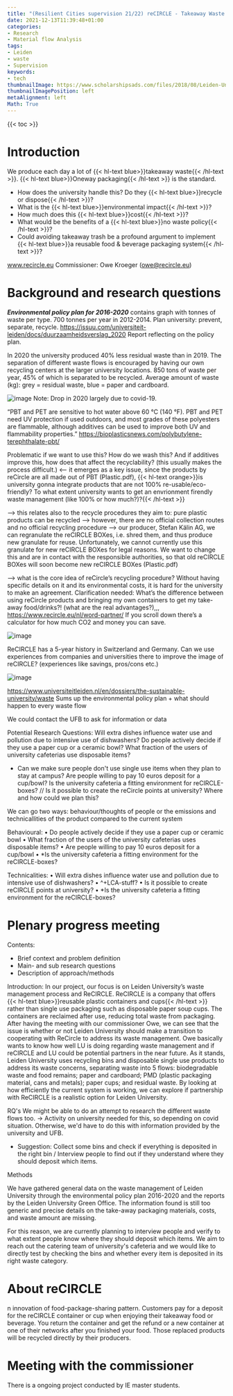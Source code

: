 ```yaml
---
title: "(Resilient Cities supervision 21/22) reCIRCLE - Takeaway Waste Management at the Leiden University"
date: 2021-12-13T11:39:48+01:00
categories:
- Research
- Material flow Analysis
tags:
- Leiden
- waste
- Supervision
keywords:
- tech
thumbnailImage: https://www.scholarshipsads.com/files/2018/08/Leiden-University-Scholarships.png
thumbnailImagePosition: left
metaAlignment: left
Math: True
---
```


<!--more-->
{{< toc >}}
# Introduction
We produce each day a lot of {{< hl-text blue>}}takeaway waste{{< /hl-text >}}. {{< hl-text blue>}}Oneway packaging{{< /hl-text >}} is the standard.
* How does the university handle this? Do they {{< hl-text blue>}}recycle or dispose{{< /hl-text >}}?
* What is the {{< hl-text blue>}}environmental impact{{< /hl-text >}}?
* How much does this {{< hl-text blue>}}cost{{< /hl-text >}}?
* What would be the benefits of a {{< hl-text blue>}}no waste policy{{< /hl-text >}}?
* Could avoiding takeaway trash be a profound argument to implement {{< hl-text blue>}}a reusable food & beverage packaging system{{< /hl-text >}}?

www.recircle.eu
Commissioner: Owe Kroeger (owe@recircle.eu)

# Background and research questions
***Environmental policy plan for 2016-2020*** contains graph with tonnes of waste per type. 700 tonnes per year in 2012-2014. Plan university: prevent, separate, recycle.
https://issuu.com/universiteit-leiden/docs/duurzaamheidsverslag_2020 Report reflecting on the policy plan.

In 2020 the university produced 40% less residual waste than in 2019. The separation of different waste flows is encouraged by having our own recycling centers at the larger university locations. 850 tons of waste per year, 45% of which is separated to be recycled. Average amount of waste (kg): grey = residual waste, blue = paper and cardboard.

![image](https://user-images.githubusercontent.com/65668613/145801665-78517b8c-c2b8-4553-8923-924dfbed00ff.png)
Note: Drop in 2020 largely due to covid-19.

“PBT and PET are sensitive to hot water above 60 °C (140 °F). PBT and PET need UV protection if used outdoors, and most grades of these polyesters are flammable, although additives can be used to improve both UV and flammability properties.” https://bioplasticsnews.com/polybutylene-terephthalate-pbt/

Problematic if we want to use this? How do we wash this? And if additives improve this, how does that affect the recyclability? (this usually makes the process difficult.)
<-- it emerges as a key issue, since the products by reCircle are all made out of PBT (Plastic.pdf), {{< hl-text orange>}}is university gonna integrate products that are not 100% re-usable/eco-friendly? To what extent university wants to get an envrionment firendly waste management (like 100% or how much?)?{{< /hl-text >}}

--> this relates also to the recycle procedures they aim to:
pure plastic products can be recycled --> however, there are no official collection routes and no official recycling procedure --> our producer, Stefan Kälin AG, we can regranulate the reCIRCLE BOXes, i.e. shred them, and thus produce new granulate for reuse.
Unfortunately, we cannot currently use this granulate for new reCIRCLE BOXes for legal reasons. We want to change this and are in contact with the responsible authorities, so that old reCIRCLE BOXes will soon become new reCIRCLE BOXes (Plastic.pdf)

--> what is the core idea of reCircle’s recycling procedure? Without having specific details on it and its environmental costs, it is hard for the university to make an agreement.
Clarification needed: What’s the difference between using reCircle products and bringing my own containers to get my take-away food/drinks?! (what are the real advantages?),,,
https://www.recircle.eu/nl/word-partner/ If you scroll down there’s a calculator for how much CO2 and money you can save.

![image](https://user-images.githubusercontent.com/65668613/145829094-860e16fb-d304-48c7-a7fa-76bc3ba61cf2.png)

ReCIRCLE has a 5-year history in Switzerland and Germany. Can we use experiences from companies and universities there to improve the image of reCIRCLE? (experiences like savings, pros/cons etc.)

![image](https://user-images.githubusercontent.com/65668613/145829355-7c1fc25d-cf6e-4716-85f3-fca39504eea0.png)

https://www.universiteitleiden.nl/en/dossiers/the-sustainable-university/waste Sums up the environmental policy plan + what should happen to every waste flow

We could contact the UFB to ask for information or data

Potential Research Questions:
Will extra dishes influence water use and pollution due to intensive use of dishwashers?
Do people actively decide if they use a paper cup or a ceramic bowl?
What fraction of the users of university cafeterias use disposable items?
-	Can we make sure people don't use single use items when they plan to stay at campus?
Are people willing to pay 10 euros deposit for a cup/bowl?
Is the university cafeteria a fitting environment for reCIRCLE-boxes? // Is it possible to create the reCircle points at university? Where and how could we plan this?

We can go two ways: behaviour/thoughts of people or the emissions and technicallities of the product compared to the current system

Behavioural:
•	Do people actively decide if they use a paper cup or ceramic bowl
•	What fraction of the users of the university cafeterias uses disposable items?
•	Are people willing to pay 10 euros deposit for a cup/bowl
•	*Is the university cafeteria a fitting environment for the reCIRCLE-boxes?

Technicalities:
•	Will extra dishes influence water use and pollution due to intensive use of dishwashers?
•	^+LCA-stuff?
•	Is it possible to create reCIRCLE points at university?
•	*Is the university cafeteria a fitting environment for the reCIRCLE-boxes?

# Plenary progress meeting

Contents:
-	Brief context and problem definition
-	Main- and sub research questions
-	Description of approach/methods

Introduction:
In our project, our focus is on Leiden University’s waste management process and ReCIRCLE. ReCIRCLE is a company that offers {{< hl-text blue>}}reusable plastic containers and cups{{< /hl-text >}} rather than single use packaging such as disposable paper soup cups. The containers are reclaimed after use, reducing total waste from packaging. After having the meeting with our commissioner Owe, we can see that the issue is whether or not Leiden University should make a transition to cooperating with ReCircle to address its waste management. Owe basically wants to know how well LU is doing regarding waste management and if reCIRCLE and LU could be potential partners in the near future. As it stands, Leiden University uses recycling bins and disposable single use products to address its waste concerns, separating waste into 5 flows: biodegradable waste and food remains; paper and cardboard; PMD (plastic packaging material, cans and metals); paper cups; and residual waste. By looking at how efficiently the current system is working, we can explore if partnership with ReCIRCLE is a realistic option for Leiden University.

RQ's
We might be able to do an attempt to research the different waste flows too. -> Activity on university needed for this, so depending on covid situation. Otherwise, we'd have to do this with information provided by the university and UFB.
-	Suggestion:
Collect some bins and check if everything is deposited in the right bin / Interview people to find out if they understand where they should deposit which items.

Methods

We have gathered general data on the waste management of Leiden University through the environmental policy plan 2016-2020 and the reports by the Leiden University Green Office. The information found is still too generic and precise details on the take-away packaging materials, costs, and waste amount are missing.

For this reason, we are currently planning to interview people and verify to what extent people know where they should deposit which items. We aim to reach out the catering team of university's cafeteria and we would like to directly test by checking the bins and whether every item is deposited in its right waste category.



# About reCIRCLE

n innovation of food-package-sharing pattern. Customers pay for a deposit for the reCIRCLE container or cup when enjoying their takeaway food or beverage. You return the container and get the refund or a new container at one of their networks after you finished your food. Those replaced products will be recycled directly by their producers.










# Meeting with the commissioner
There is a ongoing project conducted by IE master students.
